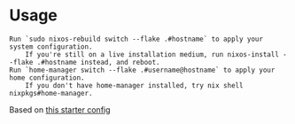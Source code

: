 


# Usage

    Run `sudo nixos-rebuild switch --flake .#hostname` to apply your system configuration.
        If you're still on a live installation medium, run nixos-install --flake .#hostname instead, and reboot.
    Run `home-manager switch --flake .#username@hostname` to apply your home configuration.
        If you don't have home-manager installed, try nix shell nixpkgs#home-manager.

Based on [this starter config](https://github.com/Misterio77/nix-starter-configs/tree/main)

